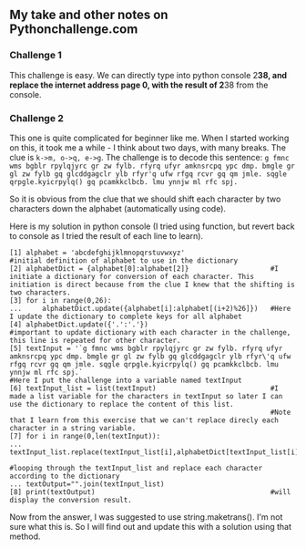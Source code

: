 ## My take and other notes on Pythonchallenge.com

### Challenge 1
This challenge is easy. We can directly type into python console 2**38, and replace the internet address page 0, with the result of 2**38 from the console.

### Challenge 2
This one is quite complicated for beginner like me. When I started working on this, it took me a while - I think about two days, with many breaks. 
The clue is `k->m, o->q, e->g`. 
The challenge is to decode this sentence: 
`g fmnc wms bgblr rpylqjyrc gr zw fylb. rfyrq ufyr amknsrcpq ypc dmp. bmgle gr gl zw fylb gq glcddgagclr ylb rfyr'q ufw rfgq rcvr gq qm jmle. sqgle qrpgle.kyicrpylq() gq pcamkkclbcb. lmu ynnjw ml rfc spj.`

So it is obvious from the clue that we should shift each character by two characters down the alphabet (automatically using code).

Here is my solution in python console (I tried using function, but revert back to console as I tried the result of each line to learn).
```
[1] alphabet = 'abcdefghijklmnopqrstuvwxyz'                     #initial definition of alphabet to use in the dictionary
[2] alphabetDict = {alphabet[0]:alphabet[2]}                    #I initiate a dictionary for conversion of each character. This initiation is direct because from the clue I knew that the shifting is two characters.
[3] for i in range(0,26):
...     alphabetDict.update({alphabet[i]:alphabet[(i+2)%26]})   #Here I update the dictionary to complete keys for all alphabet
[4] alphabetDict.update({'.':'.'})                              #important to update dictionary with each character in the challenge, this line is repeated for other character.
[5] textInput = '`g fmnc wms bgblr rpylqjyrc gr zw fylb. rfyrq ufyr amknsrcpq ypc dmp. bmgle gr gl zw fylb gq glcddgagclr ylb rfyr\'q ufw rfgq rcvr gq qm jmle. sqgle qrpgle.kyicrpylq() gq pcamkkclbcb. lmu ynnjw ml rfc spj.`
#Here I put the challenge into a variable named textInput
[6] textInput_list = list(textInput)                            #I made a list variable for the characters in textInput so later I can use the dictionary to replace the content of this list.
                                                                #Note that I learn from this exercise that we can't replace direcly each character in a string variable.
[7] for i in range(0,len(textInput)):
...    textInput_list.replace(textInput_list[i],alphabetDict[textInput_list[i]])  
                                                                #looping through the textInput_list and replace each character according to the dictionary
... textOutput="".join(textInput_list)
[8] print(textOutput)                                           #will display the conversion result.
```
Now from the answer, I was suggested to use string.maketrans(). I'm not sure what this is. So I will find out and update this with a solution using that method.
